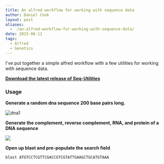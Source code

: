 ```yaml
---
title: An alfred workflow for working with sequence data
author: Daniel Cook
layout: post
aliases:
  -  /an-alfred-workflow-for-working-with-sequence-data/
date: 2015-06-11
tags:
  - Alfred
  - Genetics
---
```

I've put together a simple alfred workflow with a few utilities for working with sequence data.

__[Download the latest release of Seq-Utilities][1]__

### Usage

**Generate a random dna sequence 200 base pairs long.**

![dna1](/dna1-1024x337.png)

**Generate the complement, reverse complement, RNA, and protein of a DNA sequence**

![](/dna2-1024x521.png)

**Open up blast and pre-populate the search field**

```text
blast ATGTCCTCGTTCGACCGTCGTATTGAAGCTGCATGTAAA
```

 [1]: https://github.com/danielecook/seq-utilities/releases/latest
 [2]: /dna1.png
 [3]: /dna2.png